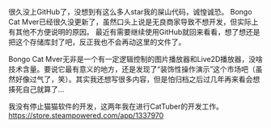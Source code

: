 很久没上GitHub了，没想到有这么多人star我的屎山代码，诚惶诚恐。
Bongo Cat Mver已经很久没更新了，虽然口头上说是无良商家导致不想开发，但实际上有其他不方便说明的原因。
最近有需要继续使用GitHub就回来看看，想了想还是把这个存储库封了吧，反正我也不会再动这里的文件了。

Bongo Cat Mver无非是一个有一定逻辑控制的图片播放器和Live2D播放器，没啥技术含量。要说它最有意义的地方，还是发现了“装饰性操作演示”这个市场吧（虽然好像过气了，笑）。其实我还想写很多内容，但是怕归档之后过几年再来看会想揍死自己就算了...

我没有停止猫猫软件的开发，这两年我在进行CatTuber的开发工作。https://store.steampowered.com/app/1337970
